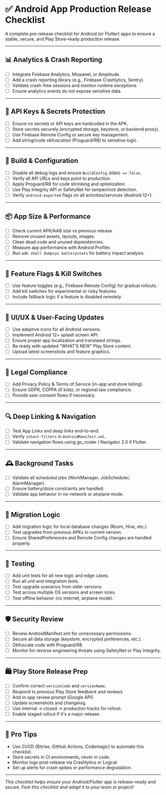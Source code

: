 # ✅ Android App Production Release Checklist

A complete pre-release checklist for Android (or Flutter) apps to ensure a stable, secure, and Play Store–ready production release.

---

## 📊 Analytics & Crash Reporting
- [ ] Integrate Firebase Analytics, Mixpanel, or Amplitude.
- [ ] Add a crash reporting library (e.g., Firebase Crashlytics, Sentry).
- [ ] Validate crash-free sessions and monitor runtime exceptions.
- [ ] Ensure analytics events do not expose sensitive data.

---

## 🔐 API Keys & Secrets Protection
- [ ] Ensure no secrets or API keys are hardcoded in the APK.
- [ ] Store secrets securely (encrypted storage, keystore, or backend proxy).
- [ ] Use Firebase Remote Config or secure key management.
- [ ] Add string/code obfuscation (Proguard/R8) to sensitive logic.

---

## 🧪 Build & Configuration
- [ ] Disable all debug logs and ensure `BuildConfig.DEBUG == false`.
- [ ] Verify all API URLs and keys point to production.
- [ ] Apply Proguard/R8 for code shrinking and optimization.
- [ ] Use Play Integrity API or SafetyNet for tamper/root detection.
- [ ] Verify `android:exported` flags on all activities/services (Android 12+).

---

## 📦 App Size & Performance
- [ ] Check current APK/AAB size vs previous release.
- [ ] Remove unused assets, layouts, images.
- [ ] Clean dead code and unused dependencies.
- [ ] Measure app performance with Android Profiler.
- [ ] Run `adb shell dumpsys batterystats` for battery impact analysis.

---

## 🧩 Feature Flags & Kill Switches
- [ ] Use feature toggles (e.g., Firebase Remote Config) for gradual rollouts.
- [ ] Add kill switches for experimental or risky features.
- [ ] Include fallback logic if a feature is disabled remotely.

---

## 📲 UI/UX & User-Facing Updates
- [ ] Use adaptive icons for all Android versions.
- [ ] Implement Android 12+ splash screen API.
- [ ] Ensure proper app localization and translated strings.
- [ ] Be ready with updated "WHAT’S NEW" Play Store content.
- [ ] Upload latest screenshots and feature graphics.

---

## 🧾 Legal Compliance
- [ ] Add Privacy Policy & Terms of Service (in-app and store listing).
- [ ] Ensure GDPR, COPPA (if kids), or regional law compliance.
- [ ] Provide user consent flows if necessary.

---

## 🔍 Deep Linking & Navigation
- [ ] Test App Links and deep links end-to-end.
- [ ] Verify `intent-filters` in `AndroidManifest.xml`.
- [ ] Validate navigation flows using go_router / Navigator 2.0 if Flutter.

---

## 🕰️ Background Tasks
- [ ] Validate all scheduled jobs (WorkManager, JobScheduler, AlarmManager).
- [ ] Ensure battery/doze constraints are handled.
- [ ] Validate app behavior in no-network or airplane mode.

---

## 🔄 Migration Logic
- [ ] Add migration logic for local database changes (Room, Hive, etc.).
- [ ] Test upgrades from previous APKs to current version.
- [ ] Ensure SharedPreferences and Remote Config changes are handled properly.

---

## 🧪 Testing
- [ ] Add unit tests for all new logic and edge cases.
- [ ] Run all unit and integration tests.
- [ ] Test upgrade scenarios from older versions.
- [ ] Test across multiple OS versions and screen sizes.
- [ ] Test offline behavior (no internet, airplane mode).

---

## 🛡️ Security Review
- [ ] Review AndroidManifest.xml for unnecessary permissions.
- [ ] Secure all data storage (keystore, encrypted preferences, etc.).
- [ ] Obfuscate code with Proguard/R8.
- [ ] Monitor for reverse engineering threats using SafetyNet or Play Integrity.

---

## 🛍️ Play Store Release Prep
- [ ] Confirm correct `versionCode` and `versionName`.
- [ ] Respond to previous Play Store feedback and reviews.
- [ ] Add in-app review prompt (Google API).
- [ ] Update screenshots and changelog.
- [ ] Use internal → closed → production tracks for rollout.
- [ ] Enable staged rollout if it's a major release.

---

## 🧠 Pro Tips
- Use CI/CD (Bitrise, GitHub Actions, Codemagic) to automate this checklist.
- Store secrets in CI environments, never in code.
- Monitor logs post-release via Crashlytics or Logcat.
- Set up alerts for crash spikes or performance degradation.

---

_This checklist helps ensure your Android/Flutter app is release-ready and secure. Fork this checklist and adapt it to your team or project!_

